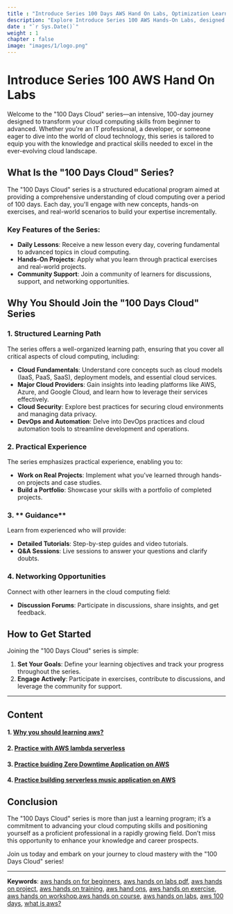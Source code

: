 ```yaml
---
title : "Introduce Series 100 Days AWS Hand On Labs, Optimization Learning"
description: "Explore Introduce Series 100 AWS Hands-On Labs, designed for beginners to learn AWS with step-by-step hands-on exercises, optimization resources"
date : "`r Sys.Date()`"
weight : 1
chapter : false
image: "images/1/logo.png"
---
```

# Introduce Series 100 AWS Hand On Labs

Welcome to the "100 Days Cloud" series—an intensive, 100-day journey designed to transform your cloud computing skills from beginner to advanced. Whether you're an IT professional, a developer, or someone eager to dive into the world of cloud technology, this series is tailored to equip you with the knowledge and practical skills needed to excel in the ever-evolving cloud landscape.

## What Is the "100 Days Cloud" Series?

The "100 Days Cloud" series is a structured educational program aimed at providing a comprehensive understanding of cloud computing over a period of 100 days. Each day, you'll engage with new concepts, hands-on exercises, and real-world scenarios to build your expertise incrementally. 

### Key Features of the Series:

- **Daily Lessons**: Receive a new lesson every day, covering fundamental to advanced topics in cloud computing.
- **Hands-On Projects**: Apply what you learn through practical exercises and real-world projects.
- **Community Support**: Join a community of learners for discussions, support, and networking opportunities.

## Why You Should Join the "100 Days Cloud" Series

### 1. **Structured Learning Path**

The series offers a well-organized learning path, ensuring that you cover all critical aspects of cloud computing, including:
- **Cloud Fundamentals**: Understand core concepts such as cloud models (IaaS, PaaS, SaaS), deployment models, and essential cloud services.
- **Major Cloud Providers**: Gain insights into leading platforms like AWS, Azure, and Google Cloud, and learn how to leverage their services effectively.
- **Cloud Security**: Explore best practices for securing cloud environments and managing data privacy.
- **DevOps and Automation**: Delve into DevOps practices and cloud automation tools to streamline development and operations.

### 2. **Practical Experience**

The series emphasizes practical experience, enabling you to:
- **Work on Real Projects**: Implement what you’ve learned through hands-on projects and case studies.
- **Build a Portfolio**: Showcase your skills with a portfolio of completed projects.

### 3. ** Guidance**

Learn from experienced  who will provide:
- **Detailed Tutorials**: Step-by-step guides and video tutorials.
- **Q&A Sessions**: Live sessions to answer your questions and clarify doubts.

### 4. **Networking Opportunities**

Connect with other learners in the cloud computing field:
- **Discussion Forums**: Participate in discussions, share insights, and get feedback.

## How to Get Started

Joining the "100 Days Cloud" series is simple:
1. **Set Your Goals**: Define your learning objectives and track your progress throughout the series.
2. **Engage Actively**: Participate in exercises, contribute to discussions, and leverage the community for support.


---
## Content
#### 1. [Why you should learning aws? ](https://auto.io.vn/2-hands-on/)
#### 2. [Practice with AWS lambda serverless](https://auto.io.vn/2-hands-on/2.1-build-serverless-application/)
#### 3. [Practice buiding Zero Downtime Application on AWS](https://auto.io.vn/2-hands-on/2.2-build-zero-downtime-application/)
#### 4. [Practice building serverless music application on AWS](https://auto.io.vn/2-hands-on/2.3-music-serverless-application/)

## Conclusion

The "100 Days Cloud" series is more than just a learning program; it’s a commitment to advancing your cloud computing skills and positioning yourself as a proficient professional in a rapidly growing field. Don’t miss this opportunity to enhance your knowledge and career prospects.

Join us today and embark on your journey to cloud mastery with the "100 Days Cloud" series!

---
**Keywords**: [aws hands on for beginners](https://auto.io.vn), [aws hands on labs pdf](https://auto.io.vn), [aws hands on project](https://auto.io.vn), [aws hands on training](https://auto.io.vn), [aws hand ons](https://auto.io.vn), [aws hands on exercise](https://auto.io.vn), [aws hands on workshop](https://auto.io.vn),[aws hands on course](https://auto.io.vn), [aws hands on labs](https://auto.io.vn), [aws 100 days](https://auto.io.vn), [what is aws?](https://auto.io.vn/1-introduce-aws)
